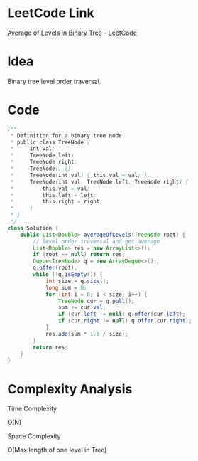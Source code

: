 # LeetCode Link

[Average of Levels in Binary Tree - LeetCode](https://leetcode.com/problems/average-of-levels-in-binary-tree/)

# Idea

Binary tree level order traversal.

# Code

```java
/**
 * Definition for a binary tree node.
 * public class TreeNode {
 *     int val;
 *     TreeNode left;
 *     TreeNode right;
 *     TreeNode() {}
 *     TreeNode(int val) { this.val = val; }
 *     TreeNode(int val, TreeNode left, TreeNode right) {
 *         this.val = val;
 *         this.left = left;
 *         this.right = right;
 *     }
 * }
 */
class Solution {
    public List<Double> averageOfLevels(TreeNode root) {
        // level order traversal and get average
        List<Double> res = new ArrayList<>();
        if (root == null) return res;
        Queue<TreeNode> q = new ArrayDeque<>();
        q.offer(root);
        while (!q.isEmpty()) {
            int size = q.size();
            long sum = 0;
            for (int i = 0; i < size; i++) {
                TreeNode cur = q.poll();
                sum += cur.val;
                if (cur.left != null) q.offer(cur.left);
                if (cur.right != null) q.offer(cur.right);
            }
            res.add(sum * 1.0 / size);
        }
        return res;
    }
}
```

# Complexity Analysis

Time Complexity

O(N)

Space Complexity

O(Max length of one level in Tree)
